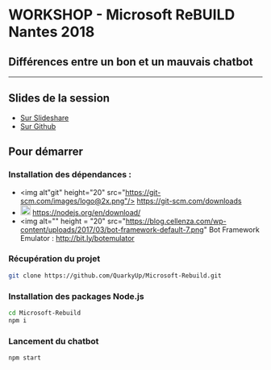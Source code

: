 # WORKSHOP - Microsoft ReBUILD Nantes 2018
## Différences entre un bon et un mauvais chatbot

---
## Slides de la session
* [Sur Slideshare](https://fr.slideshare.net/quarkyup/microsoft-rebuild-nantes-2018-diffrences-entre-un-bon-et-un-mauvais-chatbot)
* [Sur Github](https://github.com/QuarkyUp/Microsoft-Rebuild/blob/master/Microsoft%20ReBUILD%20-%20Chatbot.pptx)

## Pour démarrer
### Installation des dépendances :
* <img alt"git" height="20" src="https://git-scm.com/images/logo@2x.png"/> https://git-scm.com/downloads
* <img alt="Node.js" height = "20" src="https://upload.wikimedia.org/wikipedia/commons/thumb/d/d9/Node.js_logo.svg/1200px-Node.js_logo.svg.png"/> https://nodejs.org/en/download/
* <img alt="" height = "20" src="https://blog.cellenza.com/wp-content/uploads/2017/03/bot-framework-default-7.png" Bot Framework Emulator : http://bit.ly/botemulator

### Récupération du projet
```bash
git clone https://github.com/QuarkyUp/Microsoft-Rebuild.git
```

### Installation des packages Node.js
```bash
cd Microsoft-Rebuild
npm i
```

### Lancement du chatbot
```bash
npm start
```